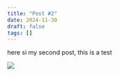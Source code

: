 ```yaml
---
title: "Post #2"
date: 2024-11-30
draft: false
tags: []
---
```

here si my second post, this is a test


![](/images/Pasted%20image%2020241130155157.png)

